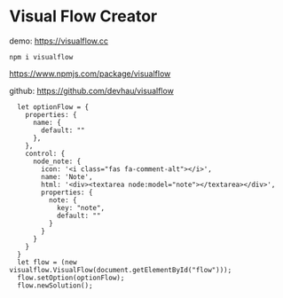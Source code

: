 # Visual Flow Creator

demo: https://visualflow.cc

```
npm i visualflow
```

https://www.npmjs.com/package/visualflow

github: https://github.com/devhau/visualflow

```
  let optionFlow = {
    properties: {
      name: {
        default: ""
      },
    },
    control: {
      node_note: {
        icon: '<i class="fas fa-comment-alt"></i>',
        name: 'Note',
        html: '<div><textarea node:model="note"></textarea></div>',
        properties: {
          note: {
            key: "note",
            default: ""
          }
        }
      }
    }
  }
  let flow = (new visualflow.VisualFlow(document.getElementById("flow")));
  flow.setOption(optionFlow);
  flow.newSolution();
```
